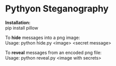 # Pythyon Steganography 

**Installation:**\
pip install pillow

To **hide** messages into a png image: \
Usage: python hide.py \<image> \<secret message>
  
To **reveal** messages from an encoded png file: \
Usage: python reveal.py \<image with secrets>
  
